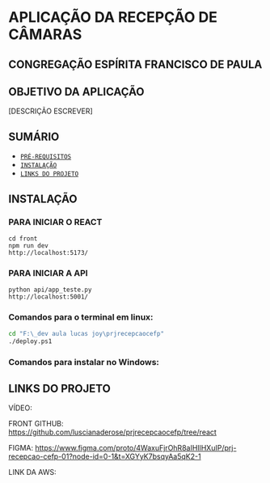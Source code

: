# APLICAÇÃO DA RECEPÇÃO DE CÂMARAS 
## CONGREGAÇÃO ESPÍRITA FRANCISCO DE PAULA
## OBJETIVO DA APLICAÇÃO
[DESCRIÇÃO ESCREVER]

## SUMÁRIO
- [`PRÉ-REQUISITOS`](#PRÉ-REQUISITOS)
- [`INSTALAÇÃO`](#INSTALAÇÃO)
- [`LINKS DO PROJETO`](#LINKS-DO-PROJETO)

## INSTALAÇÃO
### PARA INICIAR O REACT
```
cd front
npm run dev
http://localhost:5173/
```

### PARA INICIAR A API
```
python api/app_teste.py
http://localhost:5001/
```

### Comandos para o terminal em linux:
```bash
cd "F:\_dev aula lucas joy\prjrecepcaocefp"
./deploy.ps1
```

### Comandos para instalar no Windows:


## LINKS DO PROJETO
VÍDEO:

FRONT GITHUB: https://github.com/luscianaderose/prjrecepcaocefp/tree/react


FIGMA: https://www.figma.com/proto/4WaxuFjrOhR8aIHIlHXuIP/prj-recepcao-cefp-01?node-id=0-1&t=XGYyK7bsqyAa5qK2-1

LINK DA AWS:



